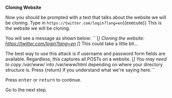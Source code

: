 __Cloning Website__

Now you should be prompted with a text that talks about the website we will be cloning. Type in `https://twitter.com/login?lang=en`{{execute}} This is the website we will be cloning.  

You will see a message as shown below: ```[*] Cloning the website: https://twitter.com/login?lang=en
[*] This could take a little bit...

The best way to use this attack is if username and password form fields are available. Regardless, this captures all POSTs on a website.
[*] You may need to copy /var/www/* into /var/www/html depending on where your directory structure is.
Press {return} if you understand what we're saying here.```  

Press <kbd>enter</kbd> or <kbd>return</kbd> to continue.  

Go to the next step.  

